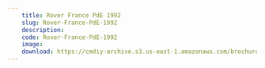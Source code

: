 ```yaml
---
    title: Rover France PdE 1992
    slug: Rover-France-PdE-1992
    description:
    code: Rover-France-PdE-1992
    image:
    download: https://cmdiy-archive.s3.us-east-1.amazonaws.com/brochures/documents/Rover+France+PdE+1992.pdf
---
```

<!-- Content of the page -->

##
        